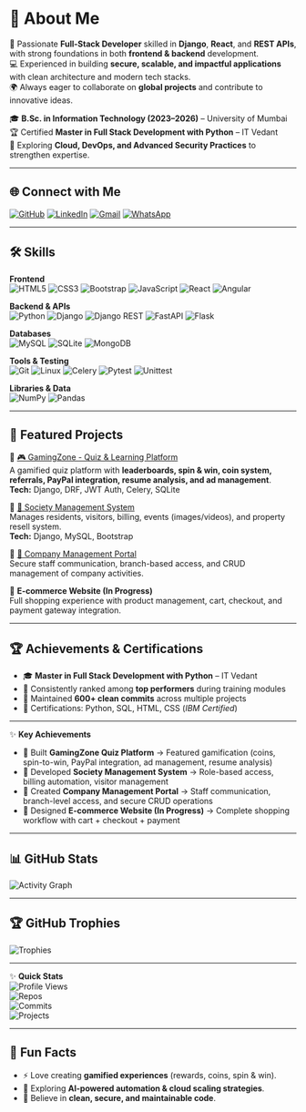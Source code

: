 # 💫 About Me  
🚀 Passionate **Full-Stack Developer** skilled in **Django**, **React**, and **REST APIs**, with strong foundations in both **frontend & backend** development.  
💻 Experienced in building **secure, scalable, and impactful applications** with clean architecture and modern tech stacks.  
🌍 Always eager to collaborate on **global projects** and contribute to innovative ideas.  

🎓 **B.Sc. in Information Technology (2023–2026)** – University of Mumbai  
🏆 Certified **Master in Full Stack Development with Python** – IT Vedant  
🌱 Exploring **Cloud, DevOps, and Advanced Security Practices** to strengthen expertise.  

---

## 🌐 Connect with Me  
[![GitHub](https://img.shields.io/badge/GitHub-171515?style=for-the-badge&logo=github&logoColor=white)](https://github.com/sureshdulupolai) 
[![LinkedIn](https://img.shields.io/badge/LinkedIn-0077B5?style=for-the-badge&logo=linkedin&logoColor=white)](https://www.linkedin.com/in/suresh-polai/) 
[![Gmail](https://img.shields.io/badge/Gmail-D14836?style=for-the-badge&logo=gmail&logoColor=white)](mailto:sureshpolai63@gmail.com) 
[![WhatsApp](https://img.shields.io/badge/WhatsApp-25D366?style=for-the-badge&logo=whatsapp&logoColor=white)](https://wa.me/919820646838)

---

## 🛠 Skills  

**Frontend**  
![HTML5](https://img.shields.io/badge/html5-E34F26?style=for-the-badge&logo=html5&logoColor=white) 
![CSS3](https://img.shields.io/badge/css3-1572B6?style=for-the-badge&logo=css3&logoColor=white) 
![Bootstrap](https://img.shields.io/badge/bootstrap-7952B3?style=for-the-badge&logo=bootstrap&logoColor=white) 
![JavaScript](https://img.shields.io/badge/javascript-F7DF1E?style=for-the-badge&logo=javascript&logoColor=black) 
![React](https://img.shields.io/badge/react-20232A?style=for-the-badge&logo=react&logoColor=61DAFB) 
![Angular](https://img.shields.io/badge/angular-DD0031?style=for-the-badge&logo=angular&logoColor=white)  

**Backend & APIs**  
![Python](https://img.shields.io/badge/python-3776AB?style=for-the-badge&logo=python&logoColor=white) 
![Django](https://img.shields.io/badge/django-092E20?style=for-the-badge&logo=django&logoColor=white) 
![Django REST](https://img.shields.io/badge/DRF-ff1709?style=for-the-badge&logo=django&logoColor=white&labelColor=gray) 
![FastAPI](https://img.shields.io/badge/FastAPI-009688?style=for-the-badge&logo=fastapi&logoColor=white) 
![Flask](https://img.shields.io/badge/flask-000000?style=for-the-badge&logo=flask&logoColor=white)  

**Databases**  
![MySQL](https://img.shields.io/badge/mysql-4479A1?style=for-the-badge&logo=mysql&logoColor=white) 
![SQLite](https://img.shields.io/badge/sqlite-003B57?style=for-the-badge&logo=sqlite&logoColor=white) 
![MongoDB](https://img.shields.io/badge/mongodb-47A248?style=for-the-badge&logo=mongodb&logoColor=white)  

**Tools & Testing**  
![Git](https://img.shields.io/badge/git-F05033?style=for-the-badge&logo=git&logoColor=white) 
![Linux](https://img.shields.io/badge/linux-FCC624?style=for-the-badge&logo=linux&logoColor=black) 
![Celery](https://img.shields.io/badge/celery-37814A?style=for-the-badge&logo=redis&logoColor=white) 
![Pytest](https://img.shields.io/badge/pytest-0A9EDC?style=for-the-badge&logo=pytest&logoColor=white) 
![Unittest](https://img.shields.io/badge/unittest-4D4D4D?style=for-the-badge&logo=python&logoColor=white)  

**Libraries & Data**  
![NumPy](https://img.shields.io/badge/numpy-013243?style=for-the-badge&logo=numpy&logoColor=white) 
![Pandas](https://img.shields.io/badge/pandas-150458?style=for-the-badge&logo=pandas&logoColor=white)  

---

## 🚀 Featured Projects  

🔹 [🎮 GamingZone - Quiz & Learning Platform](https://gamingzones.onrender.com/)  
A gamified quiz platform with **leaderboards, spin & win, coin system, referrals, PayPal integration, resume analysis, and ad management**.  
**Tech:** Django, DRF, JWT Auth, Celery, SQLite  

🔹 [🏢 Society Management System](https://github.com/sureshdulupolai/SocietyZ)  
Manages residents, visitors, billing, events (images/videos), and property resell system.  
**Tech:** Django, MySQL, Bootstrap  

🔹 [💼 Company Management Portal](https://github.com/sureshdulupolai/Office_Project)  
Secure staff communication, branch-based access, and CRUD management of company activities.  

🔹 **E-commerce Website (In Progress)**  
Full shopping experience with product management, cart, checkout, and payment gateway integration.  

---

## 🏆 Achievements & Certifications  
- 🎓 **Master in Full Stack Development with Python** – IT Vedant  
- 📌 Consistently ranked among **top performers** during training modules  
- 🏅 Maintained **600+ clean commits** across multiple projects  
- 📜 Certifications: Python, SQL, HTML, CSS (*IBM Certified*)  

---

✨ **Key Achievements**  
- 🥇 Built **GamingZone Quiz Platform** → Featured gamification (coins, spin-to-win, PayPal integration, ad management, resume analysis)  
- 🏢 Developed **Society Management System** → Role-based access, billing automation, visitor management  
- 💼 Created **Company Management Portal** → Staff communication, branch-level access, and secure CRUD operations  
- 🛒 Designed **E-commerce Website (In Progress)** → Complete shopping workflow with cart + checkout + payment   

---

## 📊 GitHub Stats  

![Activity Graph](https://github-readme-activity-graph.vercel.app/graph?username=sureshdulupolai&theme=tokyo-night&hide_border=true)  

---

## 🏆 GitHub Trophies  
![Trophies](https://github-profile-trophy.vercel.app/?username=sureshdulupolai&theme=tokyonight&no-frame=true&no-bg=true&margin-w=5)  

---

✨ **Quick Stats**  
![Profile Views](https://komarev.com/ghpvc/?username=sureshdulupolai&style=for-the-badge&color=blue)  
![Repos](https://img.shields.io/badge/Public%20Repos-25+-brightgreen?style=for-the-badge&logo=github)  
![Commits](https://img.shields.io/badge/Total%20Commits-600+-purple?style=for-the-badge&logo=git)  
![Projects](https://img.shields.io/badge/Projects-10+-orange?style=for-the-badge&logo=django)

---

## 🧩 Fun Facts  
- ⚡ Love creating **gamified experiences** (rewards, coins, spin & win).  
- 📖 Exploring **AI-powered automation & cloud scaling strategies**.  
- 🎯 Believe in **clean, secure, and maintainable code**.  
